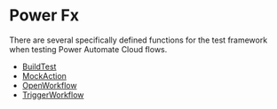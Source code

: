 # Power Fx

There are several specifically defined functions for the test framework when testing Power Automate Cloud flows.

- [BuildTest](./BuildTest.md)
- [MockAction](./MockAction.md)
- [OpenWorkflow](./OpenWorkflow.md)
- [TriggerWorkflow](./TriggerWorkflow.md)
